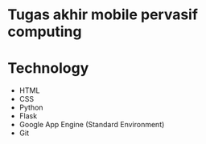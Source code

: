 # Tugas akhir mobile pervasif computing 

# Technology
- HTML
- CSS
- Python
- Flask
- Google App Engine (Standard Environment)
- Git

